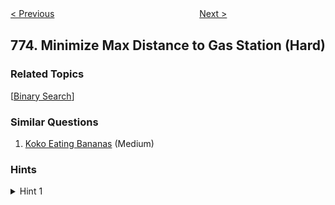 <!--|This file generated by command(leetcode description); DO NOT EDIT.    |-->
<!--+----------------------------------------------------------------------+-->
<!--|@author    openset <openset.wang@gmail.com>                           |-->
<!--|@link      https://github.com/openset                                 |-->
<!--|@home      https://github.com/openset/leetcode                        |-->
<!--+----------------------------------------------------------------------+-->

[< Previous](https://github.com/openset/leetcode/tree/master/problems/sliding-puzzle "Sliding Puzzle")
　　　　　　　　　　　　　　　　
[Next >](https://github.com/openset/leetcode/tree/master/problems/global-and-local-inversions "Global and Local Inversions")

## 774. Minimize Max Distance to Gas Station (Hard)



### Related Topics
  [[Binary Search](https://github.com/openset/leetcode/tree/master/tag/binary-search/README.md)]

### Similar Questions
  1. [Koko Eating Bananas](https://github.com/openset/leetcode/tree/master/problems/koko-eating-bananas) (Medium)

### Hints
<details>
<summary>Hint 1</summary>
Use a binary search.  We'll binary search the monotone function "possible(D) = can we use K or less gas stations to ensure each adjacent distance between gas stations is at most D?"
</details>
